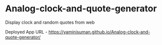 # Analog-clock-and-quote-generator
 Display clock and random quotes from web
 
 Deployed App URL - https://yaminisuman.github.io/Analog-clock-and-quote-generator/
